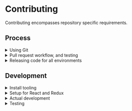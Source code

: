# Contributing
Contributing encompasses repository specific requirements.

## Process
<details>
<summary>Using Git</summary>

Curiosity makes use of
- GitHub's fork and pull workflow.
- A linear commit process and rebasing. GitHub merge commits, and squashing are discouraged in favor of smaller independent commits

> Working directly on the main repository is highly discouraged. Continuous Integration is dependent on branch structure.

### Main repository branches and continuous integration
Curiosity makes use of the branches `dev`, `main`.
- `dev` branch is a representation of development and `stage-beta`.
   - When a branch push happens the `dev` branch is automatically deployed for `https://console.stage.redhat.com/preview`
- `main` branch is a representation of 3 environments `stage-stable`, `prod-beta`, and `prod-stable`.
   - When a branch push happens the `main` branch is automatically deployed for `https://console.stage.redhat.com/`
   - When a release candidate tag is created for the latest commit in `main` branch it will automatically be deployed for `https://console.redhat.com/preview`
   - When the latest commit message uses the form `chore(release): [version number]` and a release tag with the same release version is created in `main` branch it will automatically be deployed for `https://console.redhat.com/`

### Branch syncing
Linear commit history for Curiosity makes syncing concise
- `dev` is always rebased from `main`
   - typically after a release
   - or in prep for a fast-forward of `main`
- `main` is fast-forwarded from `dev`
   - typically when commits are prepared for release

</details>

<details>
<summary>Pull request workflow, and testing</summary>

All development work should be handled through GitHub's fork and pull workflow.

### Setting up a pull request
Development PRs should be opened against the `dev` branch. PRs directly to `main` are discouraged since branch structure
represents environment. However, exceptions are allowed for
- bug fixes
- build updates

As long those updates are also rebased against the `dev` branch.

> If your pull request work contains any of the following warning signs 
>  - out of sync commits, is not rebased against the `dev` branch
>  - poorly structured commits and messages
>  - any one commit relies on other commits to work correctly, in the same pull request
>  - dramatic file restructures that attempt complex behavior
>  - missing, relaxed, or removed unit tests
>  - dramatic unit test snapshot updates
>  - affects "many" files
>
> You will be encouraged to restructure your commits to help in review.

#### Pull request commits, messaging

Your pull request should contain Git commit messaging that follows the use of [conventional commit types](https://www.conventionalcommits.org/)
to provide consistent history and help generate [CHANGELOG.md](./CHANGELOG.md) updates.

Commit messages follow three basic guidelines
- No more than `65` characters for the first line
- If your pull request has more than a single commit you include the pull request number using the format
  ```
  [message] (#1234)
  ```
  
  You can also include the pull request number on a single commit, but
  GitHub will automatically apply the pull request number when the
  `squash` button is used on a pull request.

- Commit message formats follow the structure
  ```
  <type>(scope): <issue number><description>
  ```
  Where
  - Type = the type of work the commit resolves.
     - Basic types include `feat` (feature), `fix`, `chore`, `build`.
     - See [conventional commit types](https://www.conventionalcommits.org/) for additional types.
  - Scope = the area of code affected.
     - Can be a directory or filenames
     - Does not have to encompass all file names affected
  - Issue number = the Jira issue number
     - Currently, the prefix `sw-[issue number]` represents `SWATCH-[issue number]`
  - Description = what the commit work encompasses

  Example
  ```
  feat(config): sw-123 rhel, activate instance inventory
  ```
> Not all commits need an issue number. But it is encouraged you attempt to associate
> a commit with an issue for tracking. In a scenario where no issue is available
> exceptions are made for `fix`, `chore`, and `build`.

#### Pull request test failures
Creating a pull request fires the following checks through GitHub actions.
- Commit message linting, see [commit_lint.yml](./.github/workflows/commit_lint.yml)
- Code documentation linting, see [documentation_lint.yml](./.github/workflows/documentation_lint.yml)
- Pull request code linting, unit tests and repo-level integration tests, see [pull_request.yml](./.github/workflows/pull_request.yml)
- Jenkins integration testing. Currently, Jenkins re-runs the same tests being used in [pull_request.yml](./.github/workflows/pull_request.yml)

> You can always attempt to restart Jenkins testing by placing a pull request comment
> with the copy `/retest`.

To resolve failures for any GitHub actions make sure you first review the results of the test by
clicking the `checks` tab on the related pull request.

For additional information on failures for
- Commit messages, see [Pull request commits, messaging](#pull-request-commits-messaging)
- Code documentation, see [Updating code documentation]()
- Pull request code, see [Updating unit tests during development]()
- Jenkins integration can be ignored until it actively runs integration testing.

> Caching for GitHub actions and NPM packages is active in order to speed up subsequent pull request
> updates. Occasionally test failures can occur after recent NPM package updates. Typically, this can
> present if a NPM package has moved, or removed, support for an old or new version of NodeJS. If
> test failures are happening shortly after a prior NPM update commit has merged into `dev`
> you may need to clear the GitHub actions cache and restart the related tests.

</details>

<details>
<summary>Releasing code for all environments</summary>

Curiosity releases code to the following environments
   - stage preview
   - stage stable
   - production preview
   - production stable

> After pushing code, or tagging, a repository hook notifies continuous integration and starts the process of
> environment updates.

### Release for stage preview
Merging code into stage preview is simplistic, just merge a pull request into `dev`
```
pull-request -> dev -> stage preview
```

### Release for stage stable
To merge code into stage stable open a pull request from `dev` to
`main` and merge using the `rebase` button.
```
dev -> pull-request -> main -> stage stable
```

### Release for production preview
To merge code into production preview tag the most recent commit as a release candidate using the format
`v[x].[x].[x]-rc.[x]`
```
main -> release cadidate tag -> production preview
```

### Release for production stable
To merge code into production stable a maintainer must run the release commit process locally.
```
local main -> release commit -> origin main -> tag -> production stable
``` 

1. clone the main repository, within the repo confirm you're on the `main` branch and synced with `origin` `main`
1. run
   1. `$ yarn`
   1. `$ yarn release --dry-run` to confirm the release output version and commits.
   1. `$ yarn release` to generate the commit and file changes.
      
      >If the version recommended should be different you can run the command with an override version following a semver format
      >  ```
      >  $ yarn release --override X.X.X
      >  ``` 
1. Confirm you now have a release commit with the format `chore(release): X.X.X` and there are updates to
   - `package.json`
   - `CHANGELOG.md`
   If there are issues with the file updates you can correct them and squish any fixes into the `chore(release): X.X.X` commit
1. Push the SINGLE commit to `origin` `main`
1. Using the [Curiosity GitHub releases interface](https://github.com/RedHatInsights/curiosity-frontend/releases)
   1. Draft a new release from `main` confirming you are aligned with the `chore(release): X.X.X` commit hash
   1. Create the new tag using the SAME semver version created by the release commit but add a `v` prefix to it, i.e. `vX.X.X`, for consistency.
   
   > To avoid issues with inconsistent Git tagging use it is recommended you use the GitHub releases interface.

</details>

## Development
<details>
<summary>Install tooling</summary>

## Install tooling
Before developing you'll need to install:
 * [NodeJS and NPM](https://nodejs.org/)
 * [Docker](https://docs.docker.com/engine/install/)
   * Alternatively, you can try [Podman](https://github.com/containers/podman). [Homebrew](https://brew.sh/) can be used for the install `$ brew install podman`
 * And [Yarn](https://yarnpkg.com)

### OS support
The tooling for Curiosity is `Mac OS` centered.

While some aspects of the tooling have been expanded for Linux there may still be issues. It is encouraged that OS tooling
changes are contributed back while maintaining existing `Mac OS` functionality.

If you are unable to test additional OS support it is imperative that code reviews take place before integrating/merging build changes.

### NodeJS and NPM
The Curiosity build attempts to align to the current NodeJS LTS version. It is possible to test future versions of NodeJS LTS. See CI Testing for more detail. 

### Docker & Mac
Setting Docker up on a Mac? Install the appropriate package and you should be good to go. To check if everything installed correctly you can try these steps.
   1. In a terminal instance run
      ```
      $ docker run hello-world
      ```

### Docker & Linux
Setting Docker up on a Linux machine can include an additional convenience step. If you're having to prefix "sudo" in front of your Docker commands you can try these steps.
  * [Docker postinstall documentation](https://docs.docker.com/engine/install/linux-postinstall/)

### Yarn
Once you've installed NodeJS you can use NPM to perform the [Yarn](https://yarnpkg.com) install

  ```
  $ npm install yarn -g
  ``` 
</details>

<details>
<summary>Setup for React and Redux</summary>
</details>

<details>
<summary>Actual development</summary>
</details>

<details>
<summary>Testing</summary>
</details>
